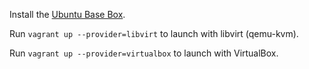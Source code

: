 Install the [Ubuntu Base Box](https://github.com/rgl/ubuntu-vagrant).

Run `vagrant up --provider=libvirt` to launch with libvirt (qemu-kvm).

Run `vagrant up --provider=virtualbox` to launch with VirtualBox.
